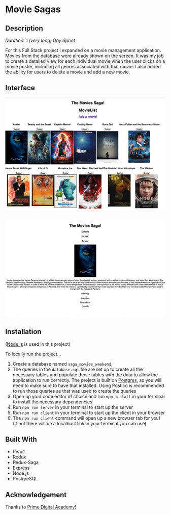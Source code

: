 # Movie Sagas

## Description

_Duration: 1 (very long) Day Sprint_

For this Full Stack project I expanded on a movie management application. Movies from the database were already shown on the screen. It was my job to create a detailed view for each individual movie when the user clicks on a movie poster, including all genres associated with that movie. I also added the ability for users to delete a movie and add a new movie.

## Interface

![wireframe](wireframes/completed-home.png)

##

![wireframe](wireframes/completed-details.png)

## Installation

([Node.js](https://nodejs.org/en/) is used in this project)

To locally run the project...

1. Create a database named `saga_movies_weekend`,
2. The queries in the `database.sql` file are set up to create all the necessary tables and populate those tables with the data to allow the application to run correctly. The project is built on [Postgres](https://www.postgresql.org/download/), so you will need to make sure to have that installed. Using Postico is recommended to run those queries as that was used to create the queries 
3. Open up your code editor of choice and run `npm install` in your terminal to install the necessary dependencies
4. Run `npm run server` in your terminal to start up the server
5. Run `npm run client` in your terminal to start up the client in your browser
6. The `npm run client` command will open up a new browser tab for you! (if not there will be a localhost link in your terminal you can use)


## Built With

- React
- Redux
- Redux-Saga
- Express
- Node.js
- PostgreSQL

## Acknowledgement
Thanks to [Prime Digital Academy](www.primeacademy.io)!